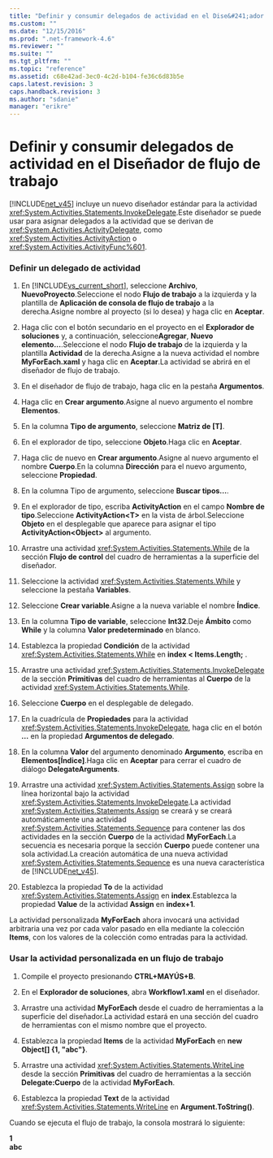```yaml
---
title: "Definir y consumir delegados de actividad en el Dise&#241;ador de flujo de trabajo | Microsoft Docs"
ms.custom: ""
ms.date: "12/15/2016"
ms.prod: ".net-framework-4.6"
ms.reviewer: ""
ms.suite: ""
ms.tgt_pltfrm: ""
ms.topic: "reference"
ms.assetid: c68e42ad-3ec0-4c2d-b104-fe36c6d83b5e
caps.latest.revision: 3
caps.handback.revision: 3
ms.author: "sdanie"
manager: "erikre"
---
```

# Definir y consumir delegados de actividad en el Dise&#241;ador de flujo de trabajo
[!INCLUDE[net_v45](../ide/includes/net_v45_md.md)] incluye un nuevo diseñador estándar para la actividad <xref:System.Activities.Statements.InvokeDelegate>.Este diseñador se puede usar para asignar delegados a la actividad que se derivan de <xref:System.Activities.ActivityDelegate>, como <xref:System.Activities.ActivityAction> o <xref:System.Activities.ActivityFunc%601>.  
  
### Definir un delegado de actividad  
  
1.  En [!INCLUDE[vs_current_short](../code-quality/includes/vs_current_short_md.md)], seleccione **Archivo**, **NuevoProyecto**.Seleccione el nodo **Flujo de trabajo** a la izquierda y la plantilla de **Aplicación de consola de flujo de trabajo** a la derecha.Asigne nombre al proyecto \(si lo desea\) y haga clic en **Aceptar**.  
  
2.  Haga clic con el botón secundario en el proyecto en el **Explorador de soluciones** y, a continuación, seleccione**Agregar**, **Nuevo elemento...**.Seleccione el nodo **Flujo de trabajo** de la izquierda y la plantilla **Actividad** de la derecha.Asigne a la nueva actividad el nombre **MyForEach.xaml** y haga clic en **Aceptar**.La actividad se abrirá en el diseñador de flujo de trabajo.  
  
3.  En el diseñador de flujo de trabajo, haga clic en la pestaña **Argumentos**.  
  
4.  Haga clic en **Crear argumento**.Asigne al nuevo argumento el nombre **Elementos**.  
  
5.  En la columna **Tipo de argumento**, seleccione **Matriz de \[T\]**.  
  
6.  En el explorador de tipo, seleccione **Objeto**.Haga clic en **Aceptar**.  
  
7.  Haga clic de nuevo en **Crear argumento**.Asigne al nuevo argumento el nombre **Cuerpo**.En la columna **Dirección** para el nuevo argumento, seleccione **Propiedad**.  
  
8.  En la columna Tipo de argumento, seleccione **Buscar tipos…**.  
  
9. En el explorador de tipo, escriba **ActivityAction** en el campo **Nombre de tipo**.Seleccione **ActivityAction\<T\>** en la vista de árbol.Seleccione **Objeto** en el desplegable que aparece para asignar el tipo **ActivityAction\<Object\>** al argumento.  
  
10. Arrastre una actividad <xref:System.Activities.Statements.While> de la sección **Flujo de control** del cuadro de herramientas a la superficie del diseñador.  
  
11. Seleccione la actividad <xref:System.Activities.Statements.While> y seleccione la pestaña **Variables**.  
  
12. Seleccione **Crear variable**.Asigne a la nueva variable el nombre **Índice**.  
  
13. En la columna **Tipo de variable**, seleccione **Int32**.Deje **Ámbito** como **While** y la columna **Valor predeterminado** en blanco.  
  
14. Establezca la propiedad **Condición** de la actividad <xref:System.Activities.Statements.While> en **index \< Items.Length;** .  
  
15. Arrastre una actividad <xref:System.Activities.Statements.InvokeDelegate> de la sección **Primitivas** del cuadro de herramientas al **Cuerpo** de la actividad <xref:System.Activities.Statements.While>.  
  
16. Seleccione **Cuerpo** en el desplegable de delegado.  
  
17. En la cuadrícula de **Propiedades** para la actividad <xref:System.Activities.Statements.InvokeDelegate>, haga clic en el botón **…** en la propiedad **Argumentos de delegado**.  
  
18. En la columna **Valor** del argumento denominado **Argumento**, escriba en **Elementos\[Índice\]**.Haga clic en **Aceptar** para cerrar el cuadro de diálogo **DelegateArguments**.  
  
19. Arrastre una actividad <xref:System.Activities.Statements.Assign> sobre la línea horizontal bajo la actividad <xref:System.Activities.Statements.InvokeDelegate>.La actividad <xref:System.Activities.Statements.Assign> se creará y se creará automáticamente una actividad <xref:System.Activities.Statements.Sequence> para contener las dos actividades en la sección **Cuerpo** de la actividad **MyForEach**.La secuencia es necesaria porque la sección **Cuerpo** puede contener una sola actividad.La creación automática de una nueva actividad <xref:System.Activities.Statements.Sequence> es una nueva característica de [!INCLUDE[net_v45](../ide/includes/net_v45_md.md)].  
  
20. Establezca la propiedad **To** de la actividad <xref:System.Activities.Statements.Assign> en **index**.Establezca la propiedad **Value** de la actividad **Assign** en **index\+1**.  
  
 La actividad personalizada **MyForEach** ahora invocará una actividad arbitraria una vez por cada valor pasado en ella mediante la colección **Items**, con los valores de la colección como entradas para la actividad.  
  
### Usar la actividad personalizada en un flujo de trabajo  
  
1.  Compile el proyecto presionando **CTRL\+MAYÚS\+B**.  
  
2.  En el **Explorador de soluciones**, abra **Workflow1.xaml** en el diseñador.  
  
3.  Arrastre una actividad **MyForEach** desde el cuadro de herramientas a la superficie del diseñador.La actividad estará en una sección del cuadro de herramientas con el mismo nombre que el proyecto.  
  
4.  Establezca la propiedad **Items** de la actividad **MyForEach** en **new Object\[\] {1, "abc"}**.  
  
5.  Arrastre una actividad <xref:System.Activities.Statements.WriteLine> desde la sección **Primitivas** del cuadro de herramientas a la sección **Delegate:Cuerpo** de la actividad **MyForEach**.  
  
6.  Establezca la propiedad **Text** de la actividad <xref:System.Activities.Statements.WriteLine> en **Argument.ToString\(\)**.  
  
 Cuando se ejecuta el flujo de trabajo, la consola mostrará lo siguiente:  
  
 **1**   
**abc**